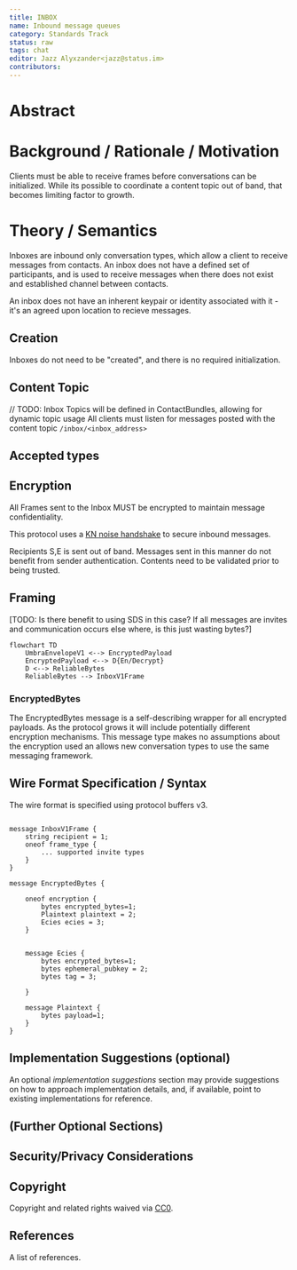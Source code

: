 ```yaml
---
title: INBOX
name: Inbound message queues
category: Standards Track
status: raw
tags: chat
editor: Jazz Alyxzander<jazz@status.im>
contributors:
---
```

# Abstract


# Background / Rationale / Motivation
Clients must be able to receive frames before conversations can be initialized. While its possible to coordinate a content topic out of band, that becomes limiting factor to growth. 


# Theory / Semantics

Inboxes are inbound only conversation types, which allow a client to receive messages from contacts. 
An inbox does not have a defined set of participants, and is used to receive messages when there does not exist and established channel between contacts. 

An inbox does not have an inherent keypair or identity associated with it - it's an agreed upon location to recieve messages. 


## Creation

Inboxes do not need to be "created", and there is no required initialization. 


## Content Topic

// TODO: Inbox Topics will be defined in ContactBundles, allowing for dynamic topic usage
All clients must listen for messages posted with the content topic `/inbox/<inbox_address>`



## Accepted types



## Encryption

All Frames sent to the Inbox MUST be encrypted to maintain message confidentiality. 

This protocol uses a [KN noise handshake](https://noiseexplorer.com/patterns/KN/) to secure inbound messages. 

Recipients S,E is sent out of band. Messages sent in this manner do not benefit from sender authentication. Contents need to be validated prior to being trusted. 



## Framing 

[TODO: Is there benefit to using SDS in this case? If all messages are invites and communication occurs else where, is this just wasting bytes?]
```mermaid 
flowchart TD
    UmbraEnvelopeV1 <--> EncryptedPayload
    EncryptedPayload <--> D{En/Decrypt}
    D <--> ReliableBytes
    ReliableBytes --> InboxV1Frame

```

### EncryptedBytes

The EncryptedBytes message is a self-describing wrapper for all encrypted payloads. As the protocol grows it will include potentially different encryption mechanisms. This message type makes no assumptions about the encryption used an allows new conversation types to use the same messaging framework.




## Wire Format Specification / Syntax
The wire format is specified using protocol buffers v3.

```mermaid

message InboxV1Frame {
    string recipient = 1;
    oneof frame_type {
        ... supported invite types
    }
}

message EncryptedBytes {

    oneof encryption {
        bytes encrypted_bytes=1;
        Plaintext plaintext = 2;
		Ecies ecies = 3;
    }
   
    
    message Ecies {
        bytes encrypted_bytes=1;
        bytes ephemeral_pubkey = 2;
        bytes tag = 3;
        
    }

    message Plaintext {
        bytes payload=1;
    }
}

```

## Implementation Suggestions (optional)
An optional *implementation suggestions* section may provide suggestions on how to approach implementation details, and, 
if available, point to existing implementations for reference.


## (Further Optional Sections)


## Security/Privacy Considerations


## Copyright

Copyright and related rights waived via [CC0](https://creativecommons.org/publicdomain/zero/1.0/).

## References

A list of references.
